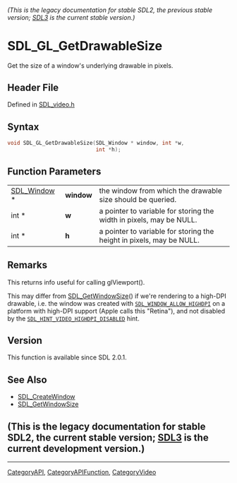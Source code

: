 ###### (This is the legacy documentation for stable SDL2, the previous stable version; [SDL3](https://wiki.libsdl.org/SDL3/) is the current stable version.)
# SDL_GL_GetDrawableSize

Get the size of a window's underlying drawable in pixels.

## Header File

Defined in [SDL_video.h](https://github.com/libsdl-org/SDL/blob/SDL2/include/SDL_video.h)

## Syntax

```c
void SDL_GL_GetDrawableSize(SDL_Window * window, int *w,
                            int *h);
```

## Function Parameters

|                            |            |                                                                      |
| -------------------------- | ---------- | -------------------------------------------------------------------- |
| [SDL_Window](SDL_Window) * | **window** | the window from which the drawable size should be queried.           |
| int *                      | **w**      | a pointer to variable for storing the width in pixels, may be NULL.  |
| int *                      | **h**      | a pointer to variable for storing the height in pixels, may be NULL. |

## Remarks

This returns info useful for calling glViewport().

This may differ from [SDL_GetWindowSize](SDL_GetWindowSize)() if we're
rendering to a high-DPI drawable, i.e. the window was created with
[`SDL_WINDOW_ALLOW_HIGHDPI`](SDL_WINDOW_ALLOW_HIGHDPI) on a platform with
high-DPI support (Apple calls this "Retina"), and not disabled by the
[`SDL_HINT_VIDEO_HIGHDPI_DISABLED`](SDL_HINT_VIDEO_HIGHDPI_DISABLED) hint.

## Version

This function is available since SDL 2.0.1.

## See Also

- [SDL_CreateWindow](SDL_CreateWindow)
- [SDL_GetWindowSize](SDL_GetWindowSize)


## (This is the legacy documentation for stable SDL2, the current stable version; [SDL3](https://wiki.libsdl.org/SDL3/) is the current development version.)



----
[CategoryAPI](CategoryAPI), [CategoryAPIFunction](CategoryAPIFunction), [CategoryVideo](CategoryVideo)

